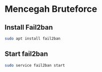 # Mencegah Bruteforce


## Install Fail2ban
```bash
sudo apt install fail2ban
```

## Start fail2ban
```bash
sudo service fail2ban start
```